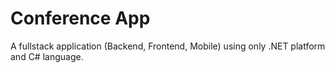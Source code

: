 # Conference App
A fullstack application (Backend, Frontend, Mobile) using only .NET platform and C# language.